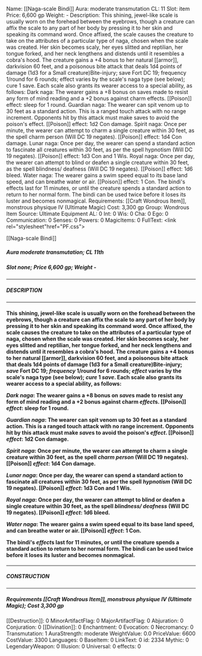 Name: [[Naga-scale Bindi]]
Aura: moderate transmutation
CL: 11
Slot: item
Price: 6,600 gp
Weight: -
Description: This shining, jewel-like scale is usually worn on the forehead between the eyebrows, though a creature can affix the scale to any part of her body by pressing it to her skin and speaking its command word. Once affixed, the scale causes the creature to take on the attributes of a particular type of naga, chosen when the scale was created. Her skin becomes scaly, her eyes slitted and reptilian, her tongue forked, and her neck lengthens and distends until it resembles a cobra's hood. The creature gains a +4 bonus to her natural [[armor]], darkvision 60 feet, and a poisonous bite attack that deals 1d4 points of damage (1d3 for a Small creature)Bite-injury; save Fort DC 19; frequency 1/round for 6 rounds; effect varies by the scale's naga type (see below); cure 1 save. Each scale also grants its wearer access to a special ability, as follows: Dark naga: The wearer gains a +8 bonus on saves made to resist any form of mind reading and a +2 bonus against charm effects. [[Poison]] effect: sleep for 1 round. Guardian naga: The wearer can spit venom up to 30 feet as a standard action. This is a ranged touch attack with no range increment. Opponents hit by this attack must make saves to avoid the poison's effect. [[Poison]] effect: 1d2 Con damage. Spirit naga: Once per minute, the wearer can attempt to charm a single creature within 30 feet, as the spell charm person (Will DC 19 negates). [[Poison]] effect: 1d4 Con damage. Lunar naga: Once per day, the wearer can spend a standard action to fascinate all creatures within 30 feet, as per the spell hypnotism (Will DC 19 negates). [[Poison]] effect: 1d3 Con and 1 Wis. Royal naga: Once per day, the wearer can attempt to blind or deafen a single creature within 30 feet, as the spell blindness/ deafness (Will DC 19 negates). [[Poison]] effect: 1d6 bleed. Water naga: The wearer gains a swim speed equal to its base land speed, and can breathe water or air. [[Poison]] effect: 1 Con. The bindi's effects last for 11 minutes, or until the creature spends a standard action to return to her normal form. The bindi can be used twice before it loses its luster and becomes nonmagical.
Requirements: [[Craft Wondrous Item]], monstrous physique IV (Ultimate Magic)
Cost: 3,300 gp
Group: Wondrous Item
Source: Ultimate Equipment
AL: 0
Int: 0
Wis: 0
Cha: 0
Ego: 0
Communication: 0
Senses: 0
Powers: 0
MagicItems: 0
FullText: <link rel="stylesheet"href="PF.css"><div class="heading"><p class="alignleft">[[Naga-scale Bindi]]</p><div style="clear: both;"></div></div><div><h5><b>Aura </b>moderate transmutation; <b>CL </b>11th</h5><h5><b>Slot </b>none; <b>Price </b>6,600 gp; <b>Weight </b>-</h5></div><hr/><div><h5><b>DESCRIPTION</b></h5></div><hr/><div><h4><p>This shining, jewel-like scale is usually worn on the forehead between the eyebrows, though a creature can affix the scale to any part of her body by pressing it to her skin and speaking its command word. Once affixed, the scale causes the creature to take on the attributes of a particular type of naga, chosen when the scale was created. Her skin becomes scaly, her eyes slitted and reptilian, her tongue forked, and her neck lengthens and distends until it resembles a cobra's hood. The creature gains a +4 bonus to her natural [[armor]], darkvision 60 feet, and a poisonous bite attack that deals 1d4 points of damage (1d3 for a Small creature)Bite-injury; <i>save</i> Fort DC 19; <i>frequency</i> 1/round for 6 rounds; <i>effect</i> varies by the scale's naga type (see below); <i>cure</i> 1 <i>save</i>. Each scale also grants its wearer access to a special ability, as follows: </p><p><i>Dark naga</i>: The wearer gains a +8 bonus on <i>save</i>s made to resist any form of mind reading and a +2 bonus against charm <i>effect</i>s. [[Poison]] <i>effect</i>: sleep for 1 round. </p><p><i>Guardian naga</i>: The wearer can spit venom up to 30 feet as a standard action. This is a ranged touch attack with no range increment. Opponents hit by this attack must make <i>save</i>s to avoid the poison's <i>effect</i>. [[Poison]] <i>effect</i>: 1d2 Con damage. </p><p><i>Spirit naga</i>: Once per minute, the wearer can attempt to charm a single creature within 30 feet, as the spell <i>charm person</i> (Will DC 19 negates). [[Poison]] <i>effect</i>: 1d4 Con damage. </p><p><i>Lunar naga</i>: Once per day, the wearer can spend a standard action to fascinate all creatures within 30 feet, as per the spell <i>hypnotism</i> (Will DC 19 negates). [[Poison]] <i>effect</i>: 1d3 Con and 1 Wis. </p><p><i>Royal naga</i>: Once per day, the wearer can attempt to blind or deafen a single creature within 30 feet, as the spell <i>blindness/ deafness</i> (Will DC 19 negates). [[Poison]] <i>effect</i>: 1d6 bleed. </p><p><i>Water naga</i>: The wearer gains a swim speed equal to its base land speed, and can breathe water or air. [[Poison]] <i>effect</i>: 1 Con. </p><p>The bindi's <i>effect</i>s last for 11 minutes, or until the creature spends a standard action to return to her normal form. The bindi can be used twice before it loses its luster and becomes nonmagical.</p></h4></div><hr/><div><h5><b>CONSTRUCTION</b></h5></div><hr/><div><h5><b>Requirements </b>[[Craft Wondrous Item]], <i>monstrous physique IV (Ultimate Magic)</i>; <b>Cost </b>3,300 gp</h5></div>
[[Destruction]]: 0
MinorArtifactFlag: 0
MajorArtifactFlag: 0
Abjuration: 0
Conjuration: 0
[[Divination]]: 0
Enchantment: 0
Evocation: 0
Necromancy: 0
Transmutation: 1
AuraStrength: moderate
WeightValue: 0.0
PriceValue: 6600
CostValue: 3300
Languages: 0
BaseItem: 0
LinkText: 0
id: 2334
Mythic: 0
LegendaryWeapon: 0
Illusion: 0
Universal: 0
effects: 0
